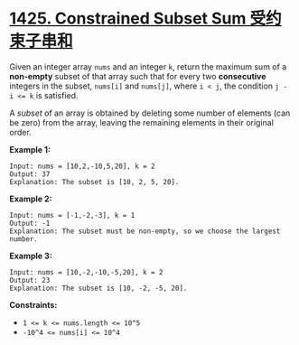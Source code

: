 # [1425. Constrained Subset Sum 受约束子串和](https://leetcode.com/problems/constrained-subset-sum/)

Given an integer array `nums` and an integer `k`, return the maximum sum of a **non-empty** subset of that array such that for every two **consecutive** integers in the subset, `nums[i]` and `nums[j]`, where `i < j`, the condition `j - i <= k` is satisfied.

A *subset* of an array is obtained by deleting some number of elements (can be zero) from the array, leaving the remaining elements in their original order.

 

**Example 1:**

```
Input: nums = [10,2,-10,5,20], k = 2
Output: 37
Explanation: The subset is [10, 2, 5, 20].
```

**Example 2:**

```
Input: nums = [-1,-2,-3], k = 1
Output: -1
Explanation: The subset must be non-empty, so we choose the largest number.
```

**Example 3:**

```
Input: nums = [10,-2,-10,-5,20], k = 2
Output: 23
Explanation: The subset is [10, -2, -5, 20].
```

 

**Constraints:**

- `1 <= k <= nums.length <= 10^5`
- `-10^4 <= nums[i] <= 10^4`